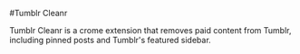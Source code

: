 #Tumblr Cleanr

Tumblr Cleanr is a crome extension that removes paid content from Tumblr, including pinned posts and Tumblr's featured sidebar.